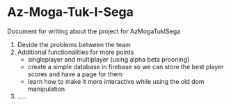 # Az-Moga-Tuk-I-Sega

Document for writing about the project for AzMogaTukISega

1.	Devide the problems between the team
2.	Additional functionalities for more points
    - singleplayer and multiplayer (using alpha beta prooning)
    - create a simple database in firebase so we can store the best player scores and have a page for them
    - learn how to make it more interactive while using the old dom manipulation
3. .....